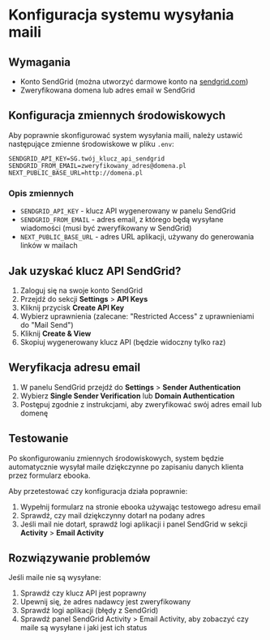 # Konfiguracja systemu wysyłania maili

## Wymagania

- Konto SendGrid (można utworzyć darmowe konto na [sendgrid.com](https://sendgrid.com))
- Zweryfikowana domena lub adres email w SendGrid

## Konfiguracja zmiennych środowiskowych

Aby poprawnie skonfigurować system wysyłania maili, należy ustawić następujące zmienne środowiskowe w pliku `.env`:

```
SENDGRID_API_KEY=SG.twój_klucz_api_sendgrid
SENDGRID_FROM_EMAIL=zweryfikowany_adres@domena.pl
NEXT_PUBLIC_BASE_URL=http://domena.pl
```

### Opis zmiennych

- `SENDGRID_API_KEY` - klucz API wygenerowany w panelu SendGrid
- `SENDGRID_FROM_EMAIL` - adres email, z którego będą wysyłane wiadomości (musi być zweryfikowany w SendGrid)
- `NEXT_PUBLIC_BASE_URL` - adres URL aplikacji, używany do generowania linków w mailach

## Jak uzyskać klucz API SendGrid?

1. Zaloguj się na swoje konto SendGrid
2. Przejdź do sekcji **Settings** > **API Keys**
3. Kliknij przycisk **Create API Key**
4. Wybierz uprawnienia (zalecane: "Restricted Access" z uprawnieniami do "Mail Send")
5. Kliknij **Create & View**
6. Skopiuj wygenerowany klucz API (będzie widoczny tylko raz)

## Weryfikacja adresu email

1. W panelu SendGrid przejdź do **Settings** > **Sender Authentication**
2. Wybierz **Single Sender Verification** lub **Domain Authentication**
3. Postępuj zgodnie z instrukcjami, aby zweryfikować swój adres email lub domenę

## Testowanie

Po skonfigurowaniu zmiennych środowiskowych, system będzie automatycznie wysyłał maile dziękczynne po zapisaniu danych klienta przez formularz ebooka.

Aby przetestować czy konfiguracja działa poprawnie:

1. Wypełnij formularz na stronie ebooka używając testowego adresu email
2. Sprawdź, czy mail dziękczynny dotarł na podany adres
3. Jeśli mail nie dotarł, sprawdź logi aplikacji i panel SendGrid w sekcji **Activity** > **Email Activity**

## Rozwiązywanie problemów

Jeśli maile nie są wysyłane:

1. Sprawdź czy klucz API jest poprawny
2. Upewnij się, że adres nadawcy jest zweryfikowany
3. Sprawdź logi aplikacji (błędy z SendGrid)
4. Sprawdź panel SendGrid Activity > Email Activity, aby zobaczyć czy maile są wysyłane i jaki jest ich status
